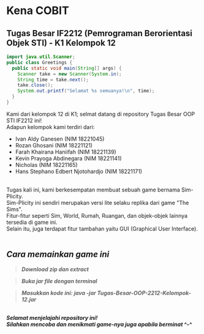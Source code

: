 # Kena COBIT
## Tugas Besar IF2212 (Pemrograman Berorientasi Objek STI) - K1 Kelompok 12
````java
import java.util.Scanner;
public class Greetings {
  public static void main(String[] args) {
    Scanner take = new Scanner(System.in);
    String time = take.next();
    take.close();
    System.out.printf("Selamat %s semuanya!\n", time);
  }
}
````
Kami dari kelompok 12 di K1; selmat datang di repository Tugas Besar OOP STI IF2212 ini!<br>
Adapun kelompok kami terdiri dari:
* Ivan Aldy Ganesen (NIM 18221045)
* Rozan Ghosani (NIM 18221121)
* Farah Khairana Haniifah (NIM 18221139)
* Kevin Prayoga Abdinegara (NIM 18221141)
* Nicholas (NIM 18221165)
* Hans Stephano Edbert Njotohardjo (NIM 18221171)
<br>
Tugas kali ini, kami berkesempatan membuat sebuah game bernama Sim-Plicity.<br>
Sim-Plicity ini sendiri merupakan versi lite selaku replika dari game "The Sims".<br>
Fitur-fitur seperti Sim, World, Rumah, Ruangan, dan objek-objek lainnya tersedia di game ini.<br>
Selain itu, juga terdapat fitur tambahan yaitu GUI (Graphical User Interface).<br>
<br><i><b>

## Cara memainkan game ini

> Download zip dan extract

> Buka jar file dengan terminal

> Masukkan kode ini: java -jar Tugas-Besar-OOP-2212-Kelompok-12.jar

<br><i><b>
Selamat menjelajahi repository ini!<br>
Silahkan mencoba dan menikmati game-nya juga apabila berminat ^-^
</i></b>
